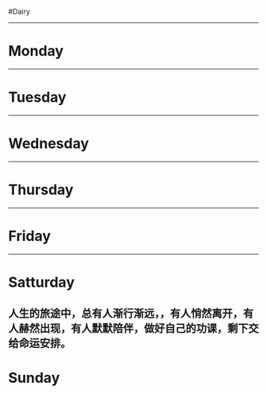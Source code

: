 #Dairy

---

# Monday

---

# Tuesday

---

# Wednesday

---

# Thursday

---

# Friday

---

# Satturday
人生的旅途中，总有人渐行渐远，，有人悄然离开，有人赫然出现，有人默默陪伴，做好自己的功课，剩下交给命运安排。
---

# Sunday


